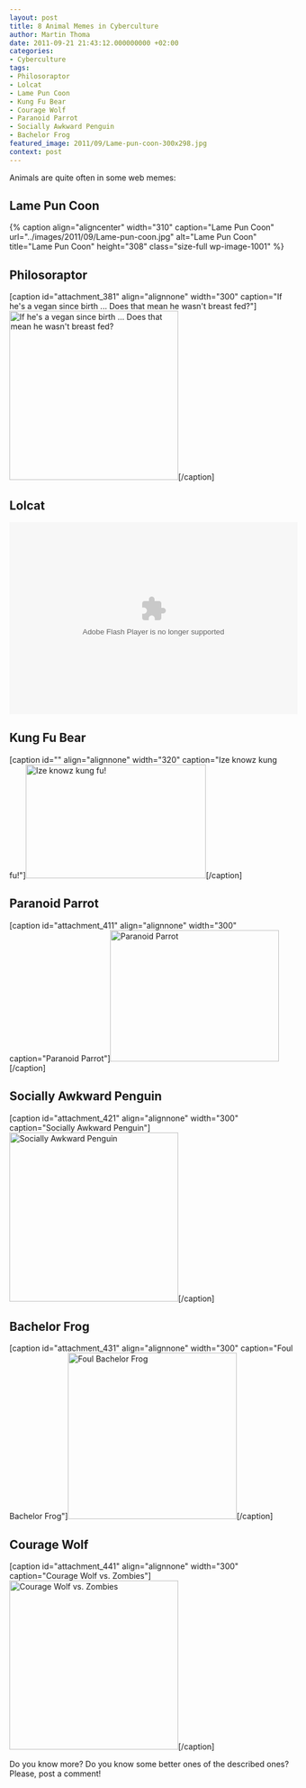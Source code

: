 ```yaml
---
layout: post
title: 8 Animal Memes in Cyberculture
author: Martin Thoma
date: 2011-09-21 21:43:12.000000000 +02:00
categories:
- Cyberculture
tags:
- Philosoraptor
- Lolcat
- Lame Pun Coon
- Kung Fu Bear
- Courage Wolf
- Paranoid Parrot
- Socially Awkward Penguin
- Bachelor Frog
featured_image: 2011/09/Lame-pun-coon-300x298.jpg
context: post
---
```

Animals are quite often in some web memes:
<h2>Lame Pun Coon</h2>
{% caption align="aligncenter" width="310" caption="Lame Pun Coon" url="../images/2011/09/Lame-pun-coon.jpg" alt="Lame Pun Coon" title="Lame Pun Coon" height="308" class="size-full wp-image-1001" %}

<h2>Philosoraptor</h2>
[caption id="attachment_381" align="alignnone" width="300" caption="If he&#39;s a vegan since birth ... Does that mean he wasn&#39;t breast fed?"]<a href="http://martin-thoma.com/wp-content/uploads/2011/09/Philosoraptor.jpg"><img class="size-medium wp-image-381" title="Philosoraptor" src="http://martin-thoma.com/wp-content/uploads/2011/09/Philosoraptor-300x300.jpg" alt="If he's a vegan since birth ... Does that mean he wasn't breast fed?" width="300" height="300" /></a>[/caption]
<h2>Lolcat</h2>
<object width="512" height="341" classid="clsid:d27cdb6e-ae6d-11cf-96b8-444553540000" codebase="http://download.macromedia.com/pub/shockwave/cabs/flash/swflash.cab#version=6,0,40,0"><param name="flashvars" value="host=picasaweb.google.com&amp;hl=de&amp;feat=flashalbum&amp;RGB=0x000000&amp;feed=http%3A%2F%2Fpicasaweb.google.com%2Fdata%2Ffeed%2Fapi%2Fuser%2Fthemoosemind%2Falbumid%2F5444766564208572833%3Falt%3Drss%26kind%3Dphoto%26hl%3Dde" /><param name="pluginspage" value="http://www.macromedia.com/go/getflashplayer" /><param name="src" value="http://picasaweb.google.com/s/c/bin/slideshow.swf" /><embed width="512" height="341" type="application/x-shockwave-flash" src="http://picasaweb.google.com/s/c/bin/slideshow.swf" flashvars="host=picasaweb.google.com&amp;hl=de&amp;feat=flashalbum&amp;RGB=0x000000&amp;feed=http%3A%2F%2Fpicasaweb.google.com%2Fdata%2Ffeed%2Fapi%2Fuser%2Fthemoosemind%2Falbumid%2F5444766564208572833%3Falt%3Drss%26kind%3Dphoto%26hl%3Dde" pluginspage="http://www.macromedia.com/go/getflashplayer" /></object>
<h2>Kung Fu Bear</h2>
[caption id="" align="alignnone" width="320" caption="Ize knowz kung fu!"]<img style="border-style: initial; border-color: initial; border-width: 0px;" title="Ize knowz kung fu!" src="http://1.bp.blogspot.com/_ndHE4hkuvB4/TUb-P5X9lNI/AAAAAAAAEpg/JDoGDXSV7QM/s320/kungfu-bear.jpg" alt="Ize knowz kung fu!" width="320" height="202" border="0" />[/caption]
<h2>Paranoid Parrot</h2>
[caption id="attachment_411" align="alignnone" width="300" caption="Paranoid Parrot"]<a href="http://martin-thoma.com/wp-content/uploads/2011/09/Paranoid-Parrot.jpg"><img class="size-medium wp-image-411" title="Paranoid Parrot" src="http://martin-thoma.com/wp-content/uploads/2011/09/Paranoid-Parrot-300x233.jpg" alt="Paranoid Parrot" width="300" height="233" /></a>[/caption]
<h2>Socially Awkward Penguin</h2>
[caption id="attachment_421" align="alignnone" width="300" caption="Socially Awkward Penguin"]<a href="http://martin-thoma.com/wp-content/uploads/2011/09/Socially-Awkward-Penguin.jpg"><img class="size-medium wp-image-421" title="Socially Awkward Penguin" src="http://martin-thoma.com/wp-content/uploads/2011/09/Socially-Awkward-Penguin-300x300.jpg" alt="Socially Awkward Penguin" width="300" height="300" /></a>[/caption]
<h2>Bachelor Frog</h2>
[caption id="attachment_431" align="alignnone" width="300" caption="Foul Bachelor Frog"]<a href="http://martin-thoma.com/wp-content/uploads/2011/09/bachelor-frog.png"><img class="size-medium wp-image-431" title="Foul Bachelor Frog" src="http://martin-thoma.com/wp-content/uploads/2011/09/bachelor-frog-300x295.png" alt="Foul Bachelor Frog" width="300" height="295" /></a>[/caption]
<h2>Courage Wolf</h2>
[caption id="attachment_441" align="alignnone" width="300" caption="Courage Wolf vs. Zombies"]<a href="http://martin-thoma.com/wp-content/uploads/2011/09/courage-wolf-vs-zombies.jpg"><img class="size-medium wp-image-441" title="Courage Wolf vs. Zombies" src="http://martin-thoma.com/wp-content/uploads/2011/09/courage-wolf-vs-zombies-300x300.jpg" alt="Courage Wolf vs. Zombies" width="300" height="300" /></a>[/caption]

Do you know more? Do you know some better ones of the described ones? Please, post a comment!
